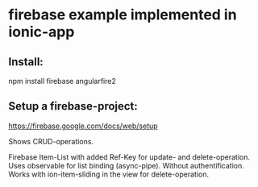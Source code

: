 # firebase example implemented in ionic-app

## Install:

 npm install firebase angularfire2
 
## Setup a firebase-project:

https://firebase.google.com/docs/web/setup


Shows CRUD-operations.

Firebase Item-List with added Ref-Key for update- and delete-operation.
Uses observable for list binding (async-pipe). Without authentification.
Works with ion-item-sliding in the view for delete-operation.


